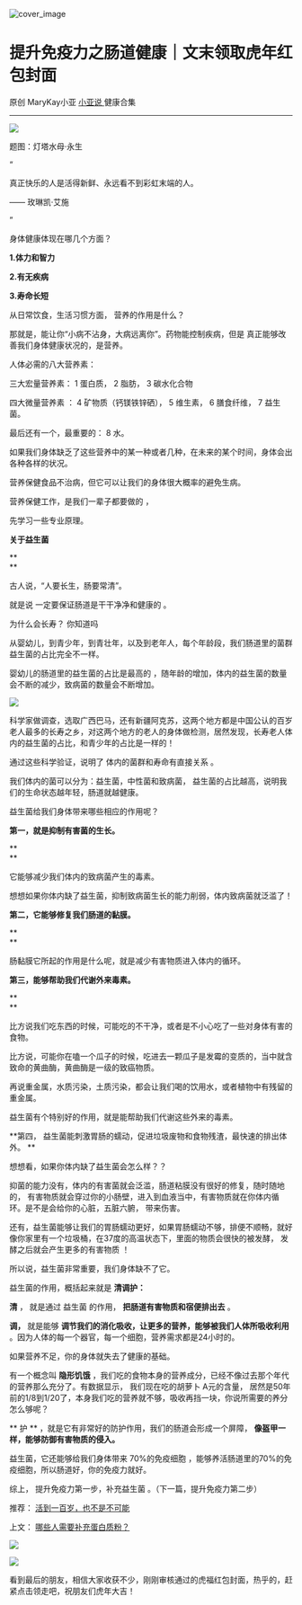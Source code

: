 ![cover_image](https://mmbiz.qlogo.cn/mmbiz_jpg/A8SKDch4cJEcBJlAwCpb3y7k1m6zbmAlyxgweOia9icvTY0KtiaOIV3ovrjhwTujrBrdEcicRiaibGPBvib7P2UnAGLwA/0?wx_fmt=jpeg)

#  提升免疫力之肠道健康｜文末领取虎年红包封面

原创  MaryKay小亚  [ 小亚说 ](https://mp.weixin.qq.com/mp/appmsgalbum?__biz=MzUxNDAwNTk0MQ==&action=getalbum&album_id=1708249854717526017#wechat_redirect) 健康合集

__ _ _ _ _

  

![](https://mmbiz.qpic.cn/mmbiz_jpg/A8SKDch4cJEcBJlAwCpb3y7k1m6zbmAlUDv3937aq1D0YmMWx87ajZPzuCLia3n8u9ex7ertobZ4dC7mEex1WXw/640?wx_fmt=jpeg)

题图：灯塔水母·永生  

  
“

真正快乐的人是活得新鲜、永远看不到彩虹末端的人。

—— 玫琳凯·艾施

”  

身体健康体现在哪几个方面？  

**1.体力和智力**

**2.有无疾病**

**3.寿命长短**

  

从日常饮食，生活习惯方面，  营养的作用是什么？

  

那就是，能让你“小病不沾身，大病远离你”。药物能控制疾病，但是  真正能够改善我们身体健康状况的，是营养。

  

人体必需的八大营养素：

  

三大宏量营养素：  1  蛋白质，  2  脂肪，  3  碳水化合物

四大微量营养素  ：  4  矿物质（钙镁铁锌硒），  5  维生素，  6  膳食纤维，  7  益生菌。

  

最后还有一个，最重要的：  8  水。

  

如果我们身体缺乏了这些营养中的某一种或者几种，在未来的某个时间，身体会出各种各样的状况。  

  

营养保健食品不治病，但它可以让我们的身体很大概率的避免生病。

  

营养保健工作，是我们一辈子都要做的  ，

先学习一些专业原理。

  

**关于益生菌**

**  
**

古人说，“人要长生，肠要常清”。

就是说  一定要保证肠道是干干净净和健康的  。

  

为什么会长寿？  你知道吗

  

从婴幼儿，到青少年，到青壮年，以及到老年人，每个年龄段，我们肠道里的菌群 益生菌的占比完全不一样。

  

婴幼儿的肠道里的益生菌的占比是最高的 ，随年龄的增加，体内的益生菌的数量会不断的减少，致病菌的数量会不断增加。

  

![](https://mmbiz.qpic.cn/mmbiz_jpg/A8SKDch4cJEcBJlAwCpb3y7k1m6zbmAlyVrFVYOjAXIaDwvay6aFaWzaGGbHL6fD0UwxJGXYBEibkLZNpZ2B9Pw/640?wx_fmt=jpeg)

  

科学家做调查，选取广西巴马，还有新疆阿克苏，这两个地方都是中国公认的百岁老人最多的长寿之乡，对这两个地方的老人的身体做检测，居然发现，长寿老人体内的益生菌的占比，和青少年的占比是一样的！

  

通过这些科学验证，说明了  体内的菌群和寿命有直接关系  。

  

我们体内的菌可以分为：益生菌，中性菌和致病菌， 益生菌的占比越高，说明我们的生命状态越年轻，肠道就越健康。

  

益生菌给我们身体带来哪些相应的作用呢？

  

**第一，就是抑制有害菌的生长。**

**  
**

它能够减少我们体内的致病菌产生的毒素。

想想如果你体内缺了益生菌，抑制致病菌生长的能力削弱，体内致病菌就泛滥了！

  

**第二，它能够修复我们肠道的黏膜。**

**  
**

肠黏膜它所起的作用是什么呢，就是减少有害物质进入体内的循环。

  

**第三，能够帮助我们代谢外来毒素。**

**  
**

比方说我们吃东西的时候，可能吃的不干净，或者是不小心吃了一些对身体有害的食物。

比方说，可能你在嗑一个瓜子的时候，吃进去一颗瓜子是发霉的变质的，当中就含致命的黄曲酶，黄曲酶是一级的致癌物质。

  

再说重金属，水质污染，土质污染，都会让我们喝的饮用水，或者植物中有残留的重金属。

益生菌有个特别好的作用，就是能帮助我们代谢这些外来的毒素。

  

**第四， 益生菌能刺激胃肠的蠕动，促进垃圾废物和食物残渣，最快速的排出体外。  **

  

想想看，如果你体内缺了益生菌会怎么样？？

  

抑菌的能力没有，体内的有害菌就会泛滥，肠道粘膜没有很好的修复，随时随地的，
有害物质就会穿过你的小肠壁，进入到血液当中，有害物质就在你体内循环。是不是会给你的心脏，五脏六腑，  带来伤害。

  

还有，益生菌能够让我们的胃肠蠕动更好，如果胃肠蠕动不够，排便不顺畅，就好像你家里有一个垃圾桶，在37度的高温状态下，里面的物质会很快的被发酵，
发酵之后就会产生更多的有害物质 ！

  

所以说，益生菌非常重要，我们身体缺不了它。

  

益生菌的作用，概括起来就是 **清调护：**

  
**清** ， 就是通过  益生菌  的作用， **把肠道有害物质和宿便排出去** 。

  

**调，** 就是能够 **调节我们的消化吸收，让更多的营养，能够被我们人体所吸收利用** 。因为人体的每一个器官，每一个细胞，营养需求都是24小时的。

如果营养不足，你的身体就失去了健康的基础。

  

有一个概念叫 **隐形饥饿** ，我们吃的食物本身的营养成分，已经不像过去那个年代的营养那么充分了。有数据显示，  我们现在吃的胡萝卜 A元的含量，
居然是50年前的1/8到1/20了，本身我们吃的营养就不够，吸收再挡一块，你说所需要的养分怎么够呢？

** 护  ** ，就是它有非常好的防护作用，我们的肠道会形成一个屏障， **像盔甲一样，能够防御有害物质的侵入。**

  

益生菌，它还能够给我们身体带来  70%的免疫细胞  ，能够养活肠道里的70%的免疫细胞，所以肠道好，你的免疫力就好。

  

综上，  提升免疫力第一步，补充益生菌  。（下一篇，提升免疫力第二步）

  

推荐： [ 活到一百岁，也不是不可能
](http://mp.weixin.qq.com/s?__biz=MzUxNDAwNTk0MQ==&mid=2247483704&idx=1&sn=dfbbe1321750ce81b34879745eea796b&chksm=f94dcfe2ce3a46f4d523630b552fa2c792af6b85392f0f7001b73b2629da0756981ddc719b0c&scene=21#wechat_redirect)  

上文： [ 哪些人需要补充蛋白质粉？
](http://mp.weixin.qq.com/s?__biz=MzUxNDAwNTk0MQ==&mid=2247484629&idx=1&sn=dc66ab94abd9aad4557a7e517cb0e6c1&chksm=f94dca0fce3a431991eb27c716244e39c98ece03c6ee935228cfb879988861ff4459a1796eea&scene=21#wechat_redirect)

![](https://mmbiz.qpic.cn/mmbiz_gif/b96CibCt70iaZ7Bia3Wm91cEuWhERXfCYjTia9tf7aMjVBNRETSa2NpGjCV6tyNvgCLos8LBgwEgxcwaIw8zdOsG7A/640?wx_fmt=gif)

![](https://mmbiz.qpic.cn/mmbiz_jpg/A8SKDch4cJEicCnqTxiatgGquhIicZ1wJ1Dth5YOOzoYV7U4N3HmiaO0vVAzjOpBVdtF0gnL632Fc7HqiaDmgveQDEw/640?wx_fmt=jpeg)

  

  

  

看到最后的朋友，相信大家收获不少，刚刚审核通过的虎福红包封面，热乎的，赶紧点击领走吧，祝朋友们虎年大吉！
